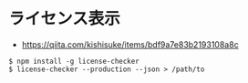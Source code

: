 # ライセンス表示
* https://qiita.com/kishisuke/items/bdf9a7e83b2193108a8c

```
$ npm install -g license-checker
$ license-checker --production --json > /path/to
```
